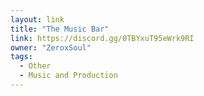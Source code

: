 ```yaml
---
layout: link
title: "The Music Bar"
link: https://discord.gg/0TBYxuT95eWrk9RI
owner: "ZeroxSoul"
tags: 
  - Other
  - Music and Production
---
```

